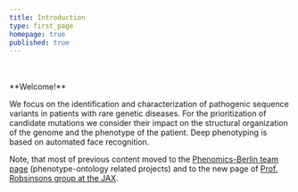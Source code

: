 ```yaml
---
title: Introduction
type: first_page
homepage: true
published: true
---
```


<br/>
<br/>
**Welcome!**

We focus on the identification and characterization of pathogenic sequence variants in patients with rare genetic diseases. For the prioritization of candidate mutations we consider their impact on the structural organization of the genome and the phenotype of the patient. Deep phenotyping is based on automated face recognition.


Note, that most of previous content moved to the [Phenomics-Berlin team page](https://phenomics.github.io/) (phenotype-ontology related projects) and to the new page of [Prof. Robsinsons group at the JAX](https://robinsongroup.github.io/).